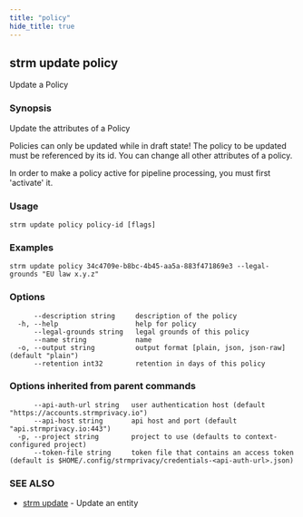 ```yaml
---
title: "policy"
hide_title: true
---
```

## strm update policy

Update a Policy

### Synopsis

Update the attributes of a Policy

Policies can only be updated while in draft state!
The policy to be updated must be referenced by its id.
You can change all other attributes of a policy.

In order to make a policy active for pipeline processing, you must first 'activate' it.

### Usage

```
strm update policy policy-id [flags]
```

### Examples

```
strm update policy 34c4709e-b8bc-4b45-aa5a-883f471869e3 --legal-grounds "EU law x.y.z"
```

### Options

```
      --description string     description of the policy
  -h, --help                   help for policy
      --legal-grounds string   legal grounds of this policy
      --name string            name
  -o, --output string          output format [plain, json, json-raw] (default "plain")
      --retention int32        retention in days of this policy
```

### Options inherited from parent commands

```
      --api-auth-url string   user authentication host (default "https://accounts.strmprivacy.io")
      --api-host string       api host and port (default "api.strmprivacy.io:443")
  -p, --project string        project to use (defaults to context-configured project)
      --token-file string     token file that contains an access token (default is $HOME/.config/strmprivacy/credentials-<api-auth-url>.json)
```

### SEE ALSO

* [strm update](docs/04-reference/01-cli-reference/strm/update/index.md)	 - Update an entity


